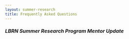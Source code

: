 ```yaml
---
layout: summer-research
title: Frequently Asked Questions
---
```


<style>
  .page h3 { margin-top: 50px; }
</style>

### *LBRN Summer Research Program Mentor Update*

<?php

include("/var/www/html/lbrnpublic/portal/mentors_update/mentors.php");

?>